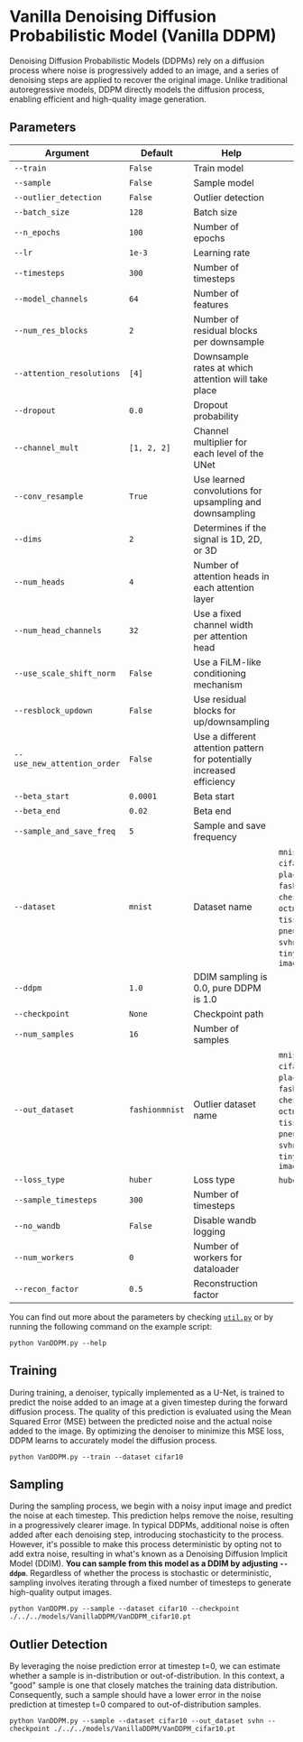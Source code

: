 # Vanilla Denoising Diffusion Probabilistic Model (Vanilla DDPM)

Denoising Diffusion Probabilistic Models (DDPMs) rely on a diffusion process where noise is progressively added to an image, and a series of denoising steps are applied to recover the original image. Unlike traditional autoregressive models, DDPM directly models the diffusion process, enabling efficient and high-quality image generation.

## Parameters

| **Argument**               | **Default**            | **Help**                                                                                       | **Choices**                                                                                                                                 |
|----------------------------|-------------------------|------------------------------------------------------------------------------------------------|--------------------------------------------------------------------------------------------------------------------------------------------|
| `--train`                 | `False`                | Train model                                                                                   |                                                                                                                                          |
| `--sample`                | `False`                | Sample model                                                                                  |                                                                                                                                          |
| `--outlier_detection`     | `False`                | Outlier detection                                                                             |                                                                                                                                          |
| `--batch_size`            | `128`                  | Batch size                                                                                    |                                                                                                                                          |
| `--n_epochs`              | `100`                  | Number of epochs                                                                              |                                                                                                                                          |
| `--lr`                    | `1e-3`                 | Learning rate                                                                                 |                                                                                                                                          |
| `--timesteps`             | `300`                  | Number of timesteps                                                                           |                                                                                                                                          |
| `--model_channels`        | `64`                   | Number of features                                                                            |                                                                                                                                          |
| `--num_res_blocks`        | `2`                    | Number of residual blocks per downsample                                                     |                                                                                                                                          |
| `--attention_resolutions` | `[4]`                  | Downsample rates at which attention will take place                                          |                                                                                                                                          |
| `--dropout`               | `0.0`                  | Dropout probability                                                                           |                                                                                                                                          |
| `--channel_mult`          | `[1, 2, 2]`            | Channel multiplier for each level of the UNet                                                |                                                                                                                                          |
| `--conv_resample`         | `True`                 | Use learned convolutions for upsampling and downsampling                                     |                                                                                                                                          |
| `--dims`                  | `2`                    | Determines if the signal is 1D, 2D, or 3D                                                    |                                                                                                                                          |
| `--num_heads`             | `4`                    | Number of attention heads in each attention layer                                            |                                                                                                                                          |
| `--num_head_channels`     | `32`                   | Use a fixed channel width per attention head                                                 |                                                                                                                                          |
| `--use_scale_shift_norm`  | `False`                | Use a FiLM-like conditioning mechanism                                                       |                                                                                                                                          |
| `--resblock_updown`       | `False`                | Use residual blocks for up/downsampling                                                      |                                                                                                                                          |
| `--use_new_attention_order`| `False`                | Use a different attention pattern for potentially increased efficiency                       |                                                                                                                                          |
| `--beta_start`            | `0.0001`               | Beta start                                                                                   |                                                                                                                                          |
| `--beta_end`              | `0.02`                 | Beta end                                                                                     |                                                                                                                                          |
| `--sample_and_save_freq`  | `5`                    | Sample and save frequency                                                                    |                                                                                                                                          |
| `--dataset`               | `mnist`                | Dataset name                                                                                 | `mnist`, `cifar10`, `cifar100`, `places365`, `dtd`, `fashionmnist`, `chestmnist`, `octmnist`, `tissuemnist`, `pneumoniamnist`, `svhn`, `tinyimagenet`, `imagenet` |
| `--ddpm`                  | `1.0`                  | DDIM sampling is 0.0, pure DDPM is 1.0                                                       |                                                                                                                                          |
| `--checkpoint`            | `None`                 | Checkpoint path                                                                              |                                                                                                                                          |
| `--num_samples`           | `16`                   | Number of samples                                                                            |                                                                                                                                          |
| `--out_dataset`           | `fashionmnist`         | Outlier dataset name                                                                         | `mnist`, `cifar10`, `cifar100`, `places365`, `dtd`, `fashionmnist`, `chestmnist`, `octmnist`, `tissuemnist`, `pneumoniamnist`, `svhn`, `tinyimagenet`, `imagenet` |
| `--loss_type`             | `huber`                | Loss type                                                                                    | `huber`, `l2`, `l1`                                                                                                                     |
| `--sample_timesteps`      | `300`                  | Number of timesteps                                                                          |                                                                                                                                          |
| `--no_wandb`              | `False`                | Disable wandb logging                                                                        |                                                                                                                                          |
| `--num_workers`           | `0`                    | Number of workers for dataloader                                                            |                                                                                                                                          |
| `--recon_factor`          | `0.5`                  | Reconstruction factor                                                                       |                                                                                                                                          |


You can find out more about the parameters by checking [`util.py`](./../src/generativezoo/utils/util.py) or by running the following command on the example script:

    python VanDDPM.py --help

## Training

During training, a denoiser, typically implemented as a U-Net, is trained to predict the noise added to an image at a given timestep during the forward diffusion process. The quality of this prediction is evaluated using the Mean Squared Error (MSE) between the predicted noise and the actual noise added to the image. By optimizing the denoiser to minimize this MSE loss, DDPM learns to accurately model the diffusion process.

    python VanDDPM.py --train --dataset cifar10

## Sampling

During the sampling process, we begin with a noisy input image and predict the noise at each timestep. This prediction helps remove the noise, resulting in a progressively clearer image. In typical DDPMs, additional noise is often added after each denoising step, introducing stochasticity to the process. However, it's possible to make this process deterministic by opting not to add extra noise, resulting in what's known as a Denoising Diffusion Implicit Model (DDIM). **You can sample from this model as a DDIM by adjusting `--ddpm`**. Regardless of whether the process is stochastic or deterministic, sampling involves iterating through a fixed number of timesteps to generate high-quality output images.

    python VanDDPM.py --sample --dataset cifar10 --checkpoint ./../../models/VanillaDDPM/VanDDPM_cifar10.pt

## Outlier Detection

By leveraging the noise prediction error at timestep t=0, we can estimate whether a sample is in-distribution or out-of-distribution. In this context, a "good" sample is one that closely matches the training data distribution. Consequently, such a sample should have a lower error in the noise prediction at timestep t=0 compared to out-of-distribution samples.

    python VanDDPM.py --sample --dataset cifar10 --out_dataset svhn --checkpoint ./../../models/VanillaDDPM/VanDDPM_cifar10.pt